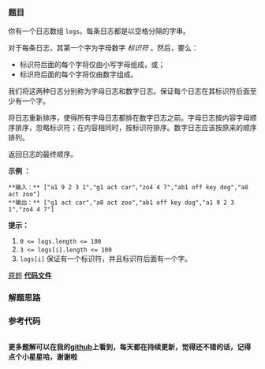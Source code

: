 ### 题目
你有一个日志数组 `logs`。每条日志都是以空格分隔的字串。

对于每条日志，其第一个字为字母数字 _标识符_ 。然后，要么：

  * 标识符后面的每个字将仅由小写字母组成，或；
  * 标识符后面的每个字将仅由数字组成。

我们将这两种日志分别称为字母日志和数字日志。保证每个日志在其标识符后面至少有一个字。

将日志重新排序，使得所有字母日志都排在数字日志之前。字母日志按内容字母顺序排序，忽略标识符；在内容相同时，按标识符排序。数字日志应该按原来的顺序排列。

返回日志的最终顺序。



**示例 ：**

    
    
    **输入：** ["a1 9 2 3 1","g1 act car","zo4 4 7","ab1 off key dog","a8 act zoo"]
    **输出：** ["g1 act car","a8 act zoo","ab1 off key dog","a1 9 2 3 1","zo4 4 7"]
    



**提示：**

  1. `0 <= logs.length <= 100`
  2. `3 <= logs[i].length <= 100`
  3. `logs[i]` 保证有一个标识符，并且标识符后面有一个字。

[原题](https://leetcode-cn.com/problems/reorder-data-in-log-files/)    **[代码文件]()**


### 解题思路




### 参考代码

```go


```




**更多题解可以在我的[github](https://github.com/LZH139/leetcode_Go)上看到，每天都在持续更新，觉得还不错的话，记得点个小星星哈，谢谢啦**
